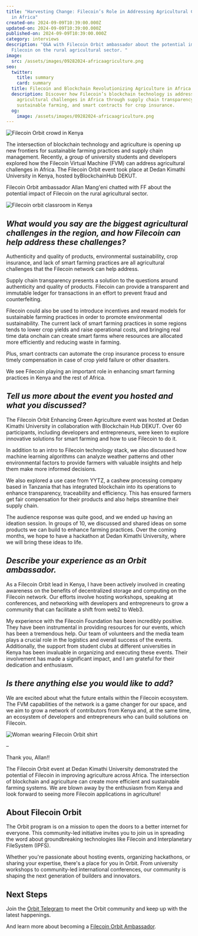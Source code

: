 ```yaml
---
title: "Harvesting Change: Filecoin’s Role in Addressing Agricultural Challenges
  in Africa"
created-on: 2024-09-09T10:39:00.000Z
updated-on: 2024-09-09T10:39:00.000Z
published-on: 2024-09-09T10:39:00.000Z
category: interviews
description: "Q&A with Filecoin Orbit ambassador about the potential impact of
  Filecoin on the rural agricultural sector. "
image:
  src: /assets/images/09282024-africaagriculture.png
seo:
  twitter:
    title: summary
    card: summary
  title: Filecoin and Blockchain Revolutionizing Agriculture in Africa
  description: Discover how Filecoin’s blockchain technology is addressing
    agricultural challenges in Africa through supply chain transparency,
    sustainable farming, and smart contracts for crop insurance.
  og:
    image: /assets/images/09282024-africaagriculture.png
---
```


![Filecoin Orbit crowd in Kenya](/assets/images/_mg_1825-1-resize.jpg)

The intersection of blockchain technology and agriculture is opening up new frontiers for sustainable farming practices and supply chain management. Recently, a group of university students and developers explored how the Filecoin Virtual Machine (FVM) can address agricultural challenges in Africa. The Filecoin Orbit event took place at Dedan Kimathi University in Kenya, hosted byBlockchainHub DEKUT.

Filecoin Orbit ambassador Allan Mang'eni chatted with FF about the potential impact of Filecoin on the rural agricultural sector.

![Filecoin orbit classroom in Kenya](/assets/images/img_1400-2-resize.jpg)

## _What would you say are the biggest agricultural challenges in the region, and how Filecoin can help address these challenges?_

Authenticity and quality of products, environmental sustainability, crop insurance, and lack of smart farming practices are all agricultural challenges that the Filecoin network can help address.

Supply chain transparency presents a solution to the questions around authenticity and quality of products. Filecoin can provide a transparent and immutable ledger for transactions in an effort to prevent fraud and counterfeiting.

Filecoin could also be used to introduce incentives and reward models for sustainable farming practices in order to promote environmental sustainability. The current lack of smart farming practices in some regions tends to lower crop yields and raise operational costs, and bringing real time data onchain can create smart farms where resources are allocated more efficiently and reducing waste in farming.

Plus, smart contracts can automate the crop insurance process to ensure timely compensation in case of crop yield failure or other disasters.

We see Filecoin playing an important role in enhancing smart farming practices in Kenya and the rest of Africa.

## _Tell us more about the event you hosted and what you discussed?_

The Filecoin Orbit Enhancing Green Agriculture event was hosted at Dedan Kimathi University in collaboration with Blockchain Hub DEKUT. Over 60 participants, including developers and entrepreneurs, were keen to explore innovative solutions for smart farming and how to use Filecoin to do it.

In addition to an intro to Filecoin technology stack, we also discussed how machine learning algorithms can analyze weather patterns and other environmental factors to provide farmers with valuable insights and help them make more informed decisions.

We also explored a use case from YYTZ, a cashew processing company based in Tanzania that has integrated blockchain into its operations to enhance transparency, traceability and efficiency. This has ensured farmers get fair compensation for their products and also helps streamline their supply chain.

The audience response was quite good, and we ended up having an ideation session. In groups of 10, we discussed and shared ideas on some products we can build to enhance farming practices. Over the coming months, we hope to have a hackathon at Dedan Kimathi University, where we will bring these ideas to life.

## _Describe your experience as an Orbit ambassador._

As a Filecoin Orbit lead in Kenya, I have been actively involved in creating awareness on the benefits of decentralized storage and computing on the Filecoin network. Our efforts involve hosting workshops, speaking at conferences, and networking with developers and entrepreneurs to grow a community that can facilitate a shift from web2 to Web3.

My experience with the Filecoin Foundation has been incredibly positive. They have been instrumental in providing resources for our events, which has been a tremendous help. Our team of volunteers and the media team plays a crucial role in the logistics and overall success of the events. Additionally, the support from student clubs at different universities in Kenya has been invaluable in organizing and executing these events. Their involvement has made a significant impact, and I am grateful for their dedication and enthusiasm.

## _Is there anything else you would like to add?_

We are excited about what the future entails within the Filecoin ecosystem. The FVM capabilities of the network is a game changer for our space, and we aim to grow a network of contributors from Kenya and, at the same time, an ecosystem of developers and entrepreneurs who can build solutions on Filecoin.

![Woman wearing Filecoin Orbit shirt](/assets/images/_mg_1974-1-resize.jpg)

–

Thank you, Allan!!

The Filecoin Orbit event at Dedan Kimathi University demonstrated the potential of Filecoin in improving agriculture across Africa. The intersection of blockchain and agriculture can create more efficient and sustainable farming systems. We are blown away by the enthusiasm from Kenya and look forward to seeing more Filecoin applications in agriculture!

## About Filecoin Orbit

The Orbit program is on a mission to open the doors to a better internet for everyone. This community-led initiative invites you to join us in spreading the word about groundbreaking technologies like Filecoin and Interplanetary FileSystem (IPFS).

Whether you're passionate about hosting events, organizing hackathons, or sharing your expertise, there's a place for you in Orbit. From university workshops to community-led international conferences, our community is shaping the next generation of builders and innovators.

## Next Steps

Join the [Orbit Telegram](https://t.me/+paZoibJ0T45lODIx) to meet the Orbit community and keep up with the latest happenings.

And learn more about becoming a [Filecoin Orbit Ambassador](https://airtable.com/appAGdqyYrqoFNuPI/shrKrbPOdxGNnMM9C).
